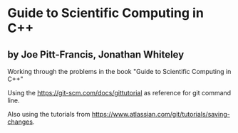 # Guide to Scientific Computing in C++
## by Joe Pitt-Francis, Jonathan Whiteley
Working through the problems in the book "Guide to Scientific Computing in C++"

Using the https://git-scm.com/docs/gittutorial as reference for git command line.

Also using the tutorials from https://www.atlassian.com/git/tutorials/saving-changes.

